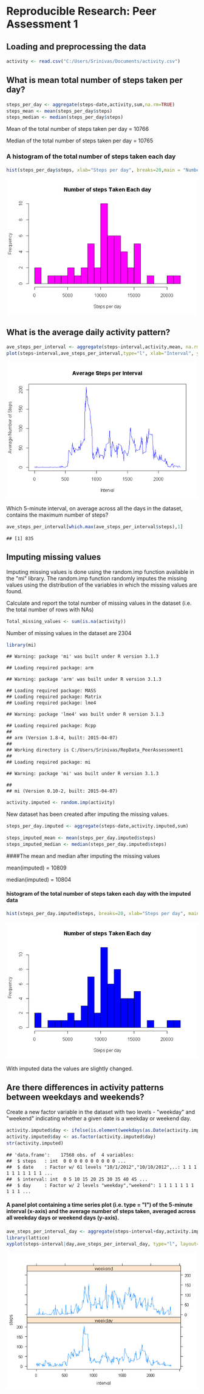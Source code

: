 # Reproducible Research: Peer Assessment 1


## Loading and preprocessing the data


```r
activity <- read.csv("C:/Users/Srinivas/Documents/activity.csv")
```

## What is mean total number of steps taken per day?

```r
steps_per_day <- aggregate(steps~date,activity,sum,na.rm=TRUE)
steps_mean <- mean(steps_per_day$steps)
steps_median <- median(steps_per_day$steps)
```
Mean of the total number of steps taken per day = 10766

Median of the total number of steps taken per day = 10765

### A histogram of the total number of steps taken each day


```r
hist(steps_per_day$steps, xlab="Steps per day", breaks=20,main = "Number of steps Taken Each day",col="magenta")
```

![](PA1_template_files/figure-html/unnamed-chunk-3-1.png) 


## What is the average daily activity pattern?


```r
ave_steps_per_interval <- aggregate(steps~interval,activity,mean, na.rm=TRUE)
plot(steps~interval,ave_steps_per_interval,type="l", xlab="Interval", ylab="Average Number of Steps", main="Average Steps per Interval",col="blue")
```

![](PA1_template_files/figure-html/unnamed-chunk-4-1.png) 

Which 5-minute interval, on average across all the days in the dataset, contains the maximum number of steps?


```r
ave_steps_per_interval[which.max(ave_steps_per_interval$steps),1]
```

```
## [1] 835
```

## Imputing missing values
Imputing missing values is done using the random.imp function available in the "mi" library. The random.imp function randomly imputes the missing values using the distribution of the variables in which the missing values are found.

Calculate and report the total number of missing values in the dataset (i.e. the total number of rows with NAs)


```r
Total_missing_values <- sum(is.na(activity))
```

Number of missing values in the dataset are 2304


```r
library(mi)
```

```
## Warning: package 'mi' was built under R version 3.1.3
```

```
## Loading required package: arm
```

```
## Warning: package 'arm' was built under R version 3.1.3
```

```
## Loading required package: MASS
## Loading required package: Matrix
## Loading required package: lme4
```

```
## Warning: package 'lme4' was built under R version 3.1.3
```

```
## Loading required package: Rcpp
## 
## arm (Version 1.8-4, built: 2015-04-07)
## 
## Working directory is C:/Users/Srinivas/RepData_PeerAssessment1
## 
## Loading required package: mi
```

```
## Warning: package 'mi' was built under R version 3.1.3
```

```
## 
## mi (Version 0.10-2, built: 2015-04-07)
```


```r
activity.imputed <- random.imp(activity)
```

New dataset has been created after imputing the missing values.


```r
steps_per_day.imputed <- aggregate(steps~date,activity.imputed,sum)
```


```r
steps_imputed_mean <- mean(steps_per_day.imputed$steps)
steps_imputed_median <- median(steps_per_day.imputed$steps)
```
####The mean and median after imputing the missing values

mean(imputed) = 10809

median(imputed) = 10804

#### histogram of the total number of steps taken each day with the imputed data


```r
hist(steps_per_day.imputed$steps, breaks=20, xlab="Steps per day", main = "Number of steps Taken Each day",col="blue")
```

![](PA1_template_files/figure-html/unnamed-chunk-11-1.png) 

With imputed data the values are slightly changed.

## Are there differences in activity patterns between weekdays and weekends?

Create a new factor variable in the dataset with two levels - "weekday" and "weekend" indicating whether a given date is a weekday or weekend day.


```r
activity.imputed$day <- ifelse(is.element(weekdays(as.Date(activity.imputed$date,"%m/%d/%Y")),c("Saturday", "Sunday")),"weekend","weekday")
activity.imputed$day <- as.factor(activity.imputed$day)
str(activity.imputed)
```

```
## 'data.frame':	17568 obs. of  4 variables:
##  $ steps   : int  0 0 0 0 0 0 0 0 0 0 ...
##  $ date    : Factor w/ 61 levels "10/1/2012","10/10/2012",..: 1 1 1 1 1 1 1 1 1 1 ...
##  $ interval: int  0 5 10 15 20 25 30 35 40 45 ...
##  $ day     : Factor w/ 2 levels "weekday","weekend": 1 1 1 1 1 1 1 1 1 1 ...
```

#### A panel plot containing a time series plot (i.e. type = "l") of the 5-minute interval (x-axis) and the average number of steps taken, averaged across all weekday days or weekend days (y-axis).


```r
ave_steps_per_interval_day <- aggregate(steps~interval+day,activity.imputed,mean)
library(lattice)
xyplot(steps~interval|day,ave_steps_per_interval_day, type="l", layout=c(1,2))
```

![](PA1_template_files/figure-html/unnamed-chunk-13-1.png) 
